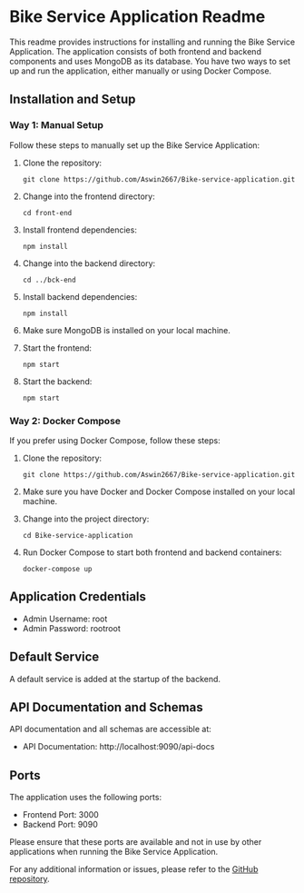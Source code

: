 # Bike Service Application Readme

This readme provides instructions for installing and running the Bike Service Application. The application consists of both frontend and backend components and uses MongoDB as its database. You have two ways to set up and run the application, either manually or using Docker Compose.

## Installation and Setup

### Way 1: Manual Setup

Follow these steps to manually set up the Bike Service Application:

1. Clone the repository:

   ```
   git clone https://github.com/Aswin2667/Bike-service-application.git
   ```

2. Change into the frontend directory:

   ```
   cd front-end
   ```

3. Install frontend dependencies:

   ```
   npm install
   ```

4. Change into the backend directory:

   ```
   cd ../bck-end
   ```

5. Install backend dependencies:

   ```
   npm install
   ```

6. Make sure MongoDB is installed on your local machine.

7. Start the frontend:

   ```
   npm start
   ```

8. Start the backend:

   ```
   npm start
   ```

### Way 2: Docker Compose

If you prefer using Docker Compose, follow these steps:

1. Clone the repository:

   ```
   git clone https://github.com/Aswin2667/Bike-service-application.git
   ```

2. Make sure you have Docker and Docker Compose installed on your local machine.

3. Change into the project directory:

   ```
   cd Bike-service-application
   ```

4. Run Docker Compose to start both frontend and backend containers:

   ```
   docker-compose up
   ```

## Application Credentials

- Admin Username: root
- Admin Password: rootroot

## Default Service

A default service is added at the startup of the backend.

## API Documentation and Schemas

API documentation and all schemas are accessible at:

- API Documentation: http://localhost:9090/api-docs

## Ports

The application uses the following ports:

- Frontend Port: 3000
- Backend Port: 9090

Please ensure that these ports are available and not in use by other applications when running the Bike Service Application.

For any additional information or issues, please refer to the [GitHub repository](https://github.com/Aswin2667/Bike-service-application.git).